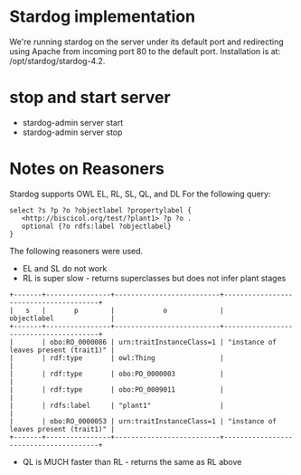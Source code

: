 # Stardog implementation
We're running stardog on the server under its default port and redirecting using Apache from incoming port 80 to the 
default port.  Installation is at: /opt/stardog/stardog-4.2.

# stop and start server
  * stardog-admin server start
  * stardog-admin server stop


# Notes on Reasoners
Stardog supports OWL EL, RL, SL, QL, and DL
For the following query:
```
select ?s ?p ?o ?objectlabel ?propertylabel {
   <http://biscicol.org/test/?plant1> ?p ?o .
   optional {?o rdfs:label ?objectlabel}
}
``` 
The following reasoners were used.
   * EL and SL do not work
   * RL is super slow -  returns superclasses but does not infer plant stages
```
+-------+----------------+--------------------------+---------------------------------------+
|   s   |       p        |            o             |              objectlabel              |
+-------+----------------+--------------------------+---------------------------------------+
|       | obo:RO_0000086 | urn:traitInstanceClass=1 | "instance of leaves present (trait1)" |
|       | rdf:type       | owl:Thing                |                                       |
|       | rdf:type       | obo:PO_0000003           |                                       |
|       | rdf:type       | obo:PO_0009011           |                                       |
|       | rdfs:label     | "plant1"                 |                                       |
|       | obo:RO_0000053 | urn:traitInstanceClass=1 | "instance of leaves present (trait1)" |
+-------+----------------+--------------------------+---------------------------------------+
```
   * QL is MUCH faster than RL - returns the same as RL above


